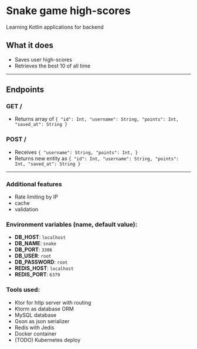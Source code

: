 # Snake game high-scores
Learning Kotlin applications for backend

## What it does
- Saves user high-scores
- Retrieves the best 10 of all time

___

## Endpoints
### GET /
- Returns array of `
  {
  "id": Int,
  "username": String,
  "points": Int,
  "saved_at": String
  }
`

### POST /
- Receives `
  {
  "username": String,
  "points": Int,
  }
  `
- Returns new entity as `
  {
  "id": Int,
  "username": String,
  "points": Int,
  "saved_at": String
  }
  `

___

### Additional features
- Rate limiting by IP
- cache
- validation

### Environment variables (name, default value):
- **DB_HOST**: `localhost`
- **DB_NAME**: `snake`
- **DB_PORT**: `3306`
- **DB_USER**: `root`
- **DB_PASSWORD**: `root`
- **REDIS_HOST**: `localhost`
- **REDIS_PORT**: `6379`

### Tools used:
- Ktor for http server with routing
- Ktorm as database ORM
- MySQL database
- Gson as json serializer
- Redis with Jedis
- Docker container
- (TODO) Kubernetes deploy